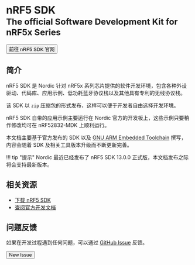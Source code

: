 # nRF5 SDK <br><small>The official Software Development Kit for nRF5x Series</small>

<a href="http://www.nordicsemi.com/eng/Products/Bluetooth-low-energy/nRF5-SDK"><button data-md-color-primary="indigo">前往 nRF5 SDK 官网</button></a>




## 简介
nRF5 SDK 是 Nordic 针对 nRF5x 系列芯片提供的软件开发环境，包含各种外设驱动、代码库、应用示例、低功耗蓝牙协议栈以及其他具有专利的无线协议栈。

该 SDK 以 `zip` 压缩包的形式发布，这样可以便于开发者自由选择开发环境。

nRF5 SDK 自带的应用示例主要运行在 Nordic 官方的开发板上，这些示例只要稍作修改均可在 nRF52832-MDK 上顺利运行。

本文档主要基于官方发布的 SDK 以及 [GNU ARM Embedded Toolchain](https://developer.arm.com/open-source/gnu-toolchain/gnu-rm) 撰写，内容会随着 SDK 及相关工具版本升级而不断更新完善。

!!! tip "提示"
    Nordic 最近已经发布了 nRF5 SDK 13.0.0 正式版，本文档发布之际将会支持最新版本。

## 相关资源

* [下载 nRF5 SDK](http://www.nordicsemi.com/eng/Products/Bluetooth-low-energy/nRF5-SDK)
* [查阅官方开发文档](https://developer.nordicsemi.com/nRF5_SDK/doc/)

## 问题反馈

如果在开发过程遇到任何问题，可以通过 [GitHub Issue](https://github.com/makerdiary/nrf52832-mdk/issues) 反馈。

<a href="https://github.com/makerdiary/nrf52832-mdk/issues/new"><button data-md-color-primary="green">New Issue</button></a>


